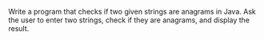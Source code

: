 Write a program that checks if two given strings are anagrams in Java. Ask the user to enter two strings, check if they are anagrams, and display the result. 
